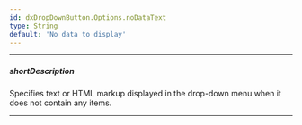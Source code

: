 ```yaml
---
id: dxDropDownButton.Options.noDataText
type: String
default: 'No data to display'
---
```

---
##### shortDescription
Specifies text or HTML markup displayed in the drop-down menu when it does not contain any items.

---
